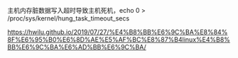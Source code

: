 主机内存脏数据写入超时导致主机死机，echo 0 > /proc/sys/kernel/hung_task_timeout_secs

https://hwilu.github.io/2019/07/27/%E4%B8%BB%E6%9C%BA%E8%84%8F%E6%95%B0%E6%8D%AE%E5%AF%BC%E8%87%B4linux%E4%B8%BB%E6%9C%BA%E6%AD%BB%E6%9C%BA/

